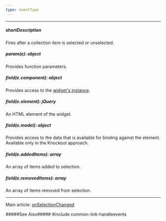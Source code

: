 ```yaml
---
type: eventType
---
```

---
##### shortDescription
Fires after a collection item is selected or unselected.

##### param(e): object
Provides function parameters.

##### field(e.component): object
Provides access to the [widget's instance](/api-reference/10%20UI%20Widgets/Component/3%20Methods/instance().md '{basewidgetpath}/Methods/#instance').

##### field(e.element): jQuery
An HTML element of the widget.

##### field(e.model): object
Provides access to the data that is available for binding against the element. Available only in the Knockout approach.

##### field(e.addedItems): array
An array of items added to selection.

##### field(e.removedItems): array
An array of items removed from selection.

---
Main article: [onSelectionChanged](/api-reference/10%20UI%20Widgets/CollectionWidget/1%20Configuration/onSelectionChanged.md '{basewidgetpath}/Configuration/#onSelectionChanged')

#####See Also#####
#include common-link-handleevents